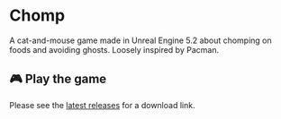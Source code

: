 # Chomp

A cat-and-mouse game made in Unreal Engine 5.2 about chomping on foods and avoiding ghosts. Loosely inspired by Pacman.

## 🎮 Play the game

Please see the [latest releases](https://github.com/nucleartide/Chomp/releases) for a download link.
